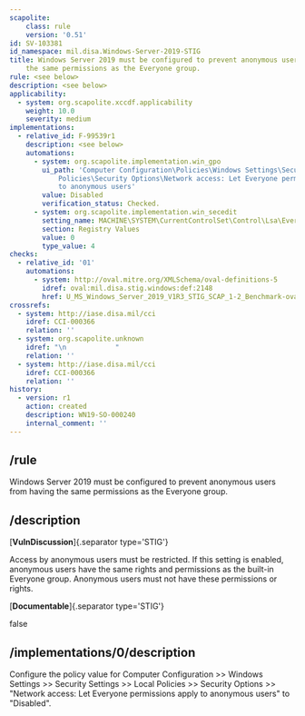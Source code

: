 ```yaml
---
scapolite:
    class: rule
    version: '0.51'
id: SV-103381
id_namespace: mil.disa.Windows-Server-2019-STIG
title: Windows Server 2019 must be configured to prevent anonymous users from having
    the same permissions as the Everyone group.
rule: <see below>
description: <see below>
applicability:
  - system: org.scapolite.xccdf.applicability
    weight: 10.0
    severity: medium
implementations:
  - relative_id: F-99539r1
    description: <see below>
    automations:
      - system: org.scapolite.implementation.win_gpo
        ui_path: 'Computer Configuration\Policies\Windows Settings\Security Settings\Local
            Policies\Security Options\Network access: Let Everyone permissions apply
            to anonymous users'
        value: Disabled
        verification_status: Checked.
      - system: org.scapolite.implementation.win_secedit
        setting_name: MACHINE\SYSTEM\CurrentControlSet\Control\Lsa\EveryoneIncludesAnonymous
        section: Registry Values
        value: 0
        type_value: 4
checks:
  - relative_id: '01'
    automations:
      - system: http://oval.mitre.org/XMLSchema/oval-definitions-5
        idref: oval:mil.disa.stig.windows:def:2148
        href: U_MS_Windows_Server_2019_V1R3_STIG_SCAP_1-2_Benchmark-oval.xml
crossrefs:
  - system: http://iase.disa.mil/cci
    idref: CCI-000366
    relation: ''
  - system: org.scapolite.unknown
    idref: "\n            "
    relation: ''
  - system: http://iase.disa.mil/cci
    idref: CCI-000366
    relation: ''
history:
  - version: r1
    action: created
    description: WN19-SO-000240
    internal_comment: ''
---
```



## /rule

Windows Server 2019 must be configured to prevent anonymous users from having the same permissions as the Everyone group.

## /description

[**VulnDiscussion**]{.separator type='STIG'}

Access by anonymous users must be restricted. If this setting is enabled, anonymous users have the same rights and permissions as the built-in Everyone group. Anonymous users must not have these permissions or rights.

[**Documentable**]{.separator type='STIG'}

false

## /implementations/0/description

Configure the policy value for Computer Configuration >> Windows Settings >> Security Settings >> Local Policies >> Security Options >> "Network access: Let Everyone permissions apply to anonymous users" to "Disabled".
